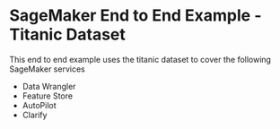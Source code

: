 # SageMaker End to End Example - Titanic Dataset

This end to end example uses the titanic dataset to cover the following SageMaker services

* Data Wrangler
* Feature Store
* AutoPilot
* Clarify